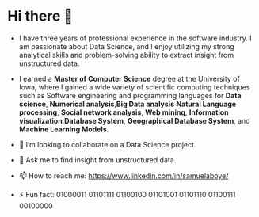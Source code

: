 # Hi there 👋


- I have three years of professional experience in the software industry. I am passionate about Data Science, and I enjoy utilizing my strong analytical skills and problem-solving ability to extract insight from unstructured data. 
 
     
- I earned a **Master of Computer Science** degree at the University of Iowa, where I gained a wide variety of scientific computing techniques such as Software engineering and programming languages for **Data science**, **Numerical analysis**,**Big Data analysis** **Natural Language processing**, **Social network analysis**, **Web mining**, **Information visualization**,**Database System**, **Geographical Database System**, and **Machine Learning Models**. 
- 👯  I’m looking to collaborate on a Data Science project.
- 💬 Ask me to find insight from unstructured data.
- 📫 How to reach me:  https://www.linkedin.com/in/samuelaboye/ 
- ⚡ Fun fact: 01000011 01101111 01100100 01101001 01101110 01100111 00100000

